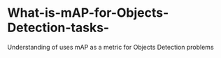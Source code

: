 # What-is-mAP-for-Objects-Detection-tasks-
Understanding of uses mAP as a metric for Objects Detection problems

